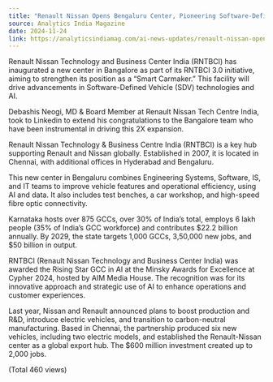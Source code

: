 ```yaml
---
title: "Renault Nissan Opens Bengaluru Center, Pioneering Software-Defined Vehicles and AI Innovations"
source: Analytics India Magazine
date: 2024-11-24
link: https://analyticsindiamag.com/ai-news-updates/renault-nissan-opens-bengaluru-center-pioneering-software-defined-vehicles-and-ai-innovations/
---
```


Renault Nissan Technology and Business Center India (RNTBCI) has inaugurated a new center in Bangalore as part of its RNTBCI 3.0 initiative, aiming to strengthen its position as a “Smart Carmaker.” This facility will drive advancements in Software-Defined Vehicle (SDV) technologies and AI.

Debashis Neogi, MD & Board Member at Renault Nissan Tech Centre India, took to Linkedin to extend his congratulations to the Bangalore team who have been instrumental in driving this 2X expansion.

Renault Nissan Technology & Business Centre India (RNTBCI) is a key hub supporting Renault and Nissan globally. Established in 2007, it is located in Chennai, with additional offices in Hyderabad and Bengaluru.

This new center in Bengaluru combines Engineering Systems, Software, IS, and IT teams to improve vehicle features and operational efficiency, using AI and data. It also includes test benches, a car workshop, and high-speed fibre optic connectivity.

Karnataka hosts over 875 GCCs, over 30% of India’s total, employs 6 lakh people (35% of India’s GCC workforce) and contributes $22.2 billion annually. By 2029, the state targets 1,000 GCCs, 3,50,000 new jobs, and $50 billion in output.

RNTBCI (Renault Nissan Technology and Business Center India) was awarded the Rising Star GCC in AI at the Minsky Awards for Excellence at Cypher 2024, hosted by AIM Media House. The recognition was for its innovative approach and strategic use of AI to enhance operations and customer experiences.

Last year, Nissan and Renault announced plans to boost production and R&D, introduce electric vehicles, and transition to carbon-neutral manufacturing. Based in Chennai, the partnership produced six new vehicles, including two electric models, and established the Renault-Nissan center as a global export hub. The $600 million investment created up to 2,000 jobs.

(Total 460 views)
